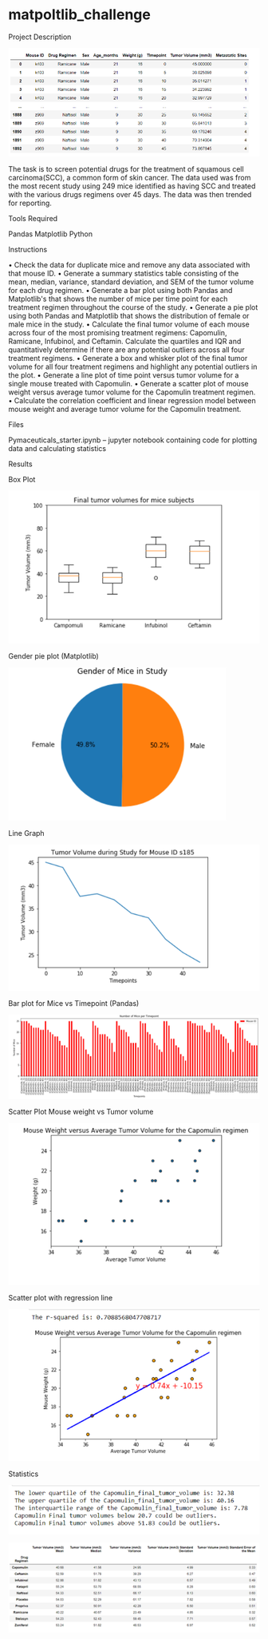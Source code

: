 # matpoltlib_challenge
Project Description

![](Pymaceuticals/DataFrame.png)

The task is to screen potential drugs for the treatment of squamous cell carcinoma(SCC), a common form of skin cancer. The 
data used was from the most recent study using 249 mice identified as having SCC and treated with the various drugs regimens 
over 45 days. The data was then trended for reporting.

Tools Required

Pandas
Matplotlib
Python

Instructions

• Check the data for duplicate mice and remove any data associated with that mouse ID.
• Generate a summary statistics table consisting of the mean, median, variance, standard deviation, and SEM of the tumor volume for each drug regimen.
• Generate a bar plot using both Pandas and Matplotlib's that shows the number of mice per time point for each treatment regimen throughout the course of the study.
• Generate a pie plot using both Pandas and Matplotlib that shows the distribution of female or male mice in the study.
• Calculate the final tumor volume of each mouse across four of the most promising treatment regimens: Capomulin, Ramicane, Infubinol, and Ceftamin. 
Calculate the quartiles and IQR and quantitatively determine if there are any potential outliers across all four treatment regimens.
•  Generate a box and whisker plot of the final tumor volume for all four treatment regimens and highlight any potential outliers in the plot.
• Generate a line plot of time point versus tumor volume for a single mouse treated with Capomulin.
• Generate a scatter plot of mouse weight versus average tumor volume for the Capomulin treatment regimen.
• Calculate the correlation coefficient and linear regression model between mouse weight and average tumor volume for the Capomulin treatment. 

Files

Pymaceuticals_starter.ipynb – jupyter notebook containing code for plotting data and calculating statistics

Results

Box Plot

![](Pymaceuticals/Boxplot.png)

Gender pie plot (Matplotlib)

![](Pymaceuticals/Gender_pie.png)

Line Graph

![](Pymaceuticals/Line.png)

Bar plot for Mice vs Timepoint (Pandas)

![](Pymaceuticals/Mice_vs_timepoint.png)

Scatter Plot Mouse weight vs Tumor volume

![](Pymaceuticals/Scatter.png)

Scatter plot with regression line

![](Pymaceuticals/Regression.png)

Statistics

![](Pymaceuticals/Outliers.png)

![](Pymaceuticals/Statistics.png)


